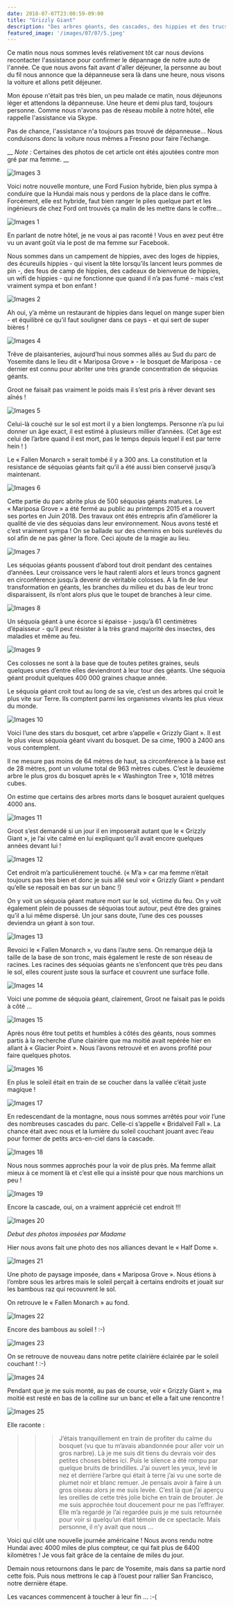 ```yaml
---
date: 2018-07-07T23:00:59-09:00
title: "Grizzly Giant"
description: "Des arbres géants, des cascades, des hippies et des trucs mignons"
featured_image: '/images/07/07/5.jpeg'
---
```


Ce matin nous nous sommes levés relativement tôt car nous devions recontacter l'assistance pour confirmer le dépannage de notre auto de l'année. Ce que nous avons fait avant d'aller déjeuner, la personne au bout du fil nous annonce que la dépanneuse sera là dans une heure, nous visons la voiture et allons petit déjeuner. 

Mon épouse n'était pas très bien, un peu malade ce matin, nous déjeunons léger et attendons la dépanneuse. Une heure et demi plus tard, toujours personne. Comme nous n'avons pas de réseau mobile à notre hôtel, elle rappelle l'assistance via Skype. 

Pas de chance, l'assistance n'a toujours pas trouvé de dépanneuse... Nous conduisons donc la voiture nous mêmes a Fresno pour faire l'échange. 


__ *Note :* Certaines des photos de cet article ont étés ajoutées contre mon gré par ma femme. __

![Images 3](/images/07/07/3.jpeg)

Voici notre nouvelle monture, une Ford Fusion hybride, bien plus sympa à conduire que la Hundai mais nous y perdons de la place dans le coffre. Forcément, elle est hybride, faut bien ranger le piles quelque part et les ingénieurs de chez Ford ont trouvés ça malin de les mettre dans le coffre...

![Images 1](/images/07/07/1.jpeg)

En parlant de notre hôtel, je ne vous ai pas raconté ! Vous en avez peut être vu un avant goût via le post de ma femme sur Facebook. 

Nous sommes dans un campement de hippies, avec des loges de hippies, des écureuils hippies - qui visent la tête lorsqu’ils lancent leurs pommes de pin -, des feus de camp de hippies, des cadeaux de bienvenue de hippies, un wifi de hippies - qui ne fonctionne que quand il n’a pas fumé - mais c’est vraiment sympa et bon enfant !

![Images 2](/images/07/07/2.jpeg)

Ah oui, y’a même un restaurant de hippies dans lequel on mange super bien - et équilibré ce qu’il faut souligner dans ce pays - et qui sert de super bières !

![Images 4](/images/07/07/4.jpeg)

Trêve de plaisanteries, aujourd’hui nous sommes allés au Sud du parc de Yosemite dans le lieu dit « Mariposa Grove » - le bosquet de Mariposa - ce dernier est connu pour abriter une très grande concentration de séquoias géants. 

Groot ne faisait pas vraiment le poids mais il s’est pris à rêver devant ses aînés !

![Images 5](/images/07/07/5.jpeg)

Celui-là couché sur le sol est mort il y a bien longtemps. Personne n’a pu lui donner un âge exact, il est estimé à plusieurs millier d’années. (Cet âge est celui de l’arbre quand il est mort, pas le temps depuis lequel il est par terre hein ! )

Le « Fallen Monarch » serait tombé il y a 300 ans. La constitution et la resistance de séquoias géants fait qu’il a été aussi bien conservé jusqu’à maintenant. 

![Images 6](/images/07/07/6.jpeg)

Cette partie du parc abrite plus de 500 séquoias géants matures. Le « Mariposa Grove » a été fermé au public au printemps 2015 et a rouvert ses portes en Juin 2018. Des travaux ont étés entrepris afin d’améliorer la qualité de vie des séquoias dans leur environnement. Nous avons testé et c’est vraiment sympa ! On se ballade sur des chemins en bois surélevés du sol afin de ne pas gêner la flore. Ceci ajoute de la magie au lieu. 

![Images 7](/images/07/07/7.jpeg)

Les séquoias géants poussent d’abord tout droit pendant des centaines d’années. Leur croissance vers le haut ralenti alors et leurs troncs gagnent en circonférence jusqu’à devenir de véritable colosses. A la fin de leur transformation en géants, les branches du milieu et du bas de leur tronc disparaissent, ils n’ont alors plus que le toupet de branches à leur cime. 

![Images 8](/images/07/07/8.jpeg)

Un séquoia géant à une écorce si épaisse - jusqu’à 61 centimètres d’épaisseur - qu’il peut résister à la très grand majorité des insectes, des maladies et même au feu. 

![Images 9](/images/07/07/9.jpeg)

Ces colosses ne sont à la base que de toutes petites graines, seuls quelques unes d’entre elles deviendront à leur tour des géants. Une séquoia géant produit quelques 400 000 graines chaque année. 

Le séquoia géant croit tout au long de sa vie, c’est un des arbres qui croit le plus vite sur Terre. Ils comptent parmi les organismes vivants les plus vieux du monde.

![Images 10](/images/07/07/10.jpeg)

Voici l’une des stars du bosquet, cet arbre s’appelle « Grizzly Giant ». Il est le plus vieux séquoia géant vivant du bosquet. De sa cime, 1900 à 2400 ans vous contemplent. 

Il ne mesure pas moins de 64 mètres de haut, sa circonférence à la base est de 28 mètres, pont un volume total de 963 mètres cubes. C’est le deuxième arbre le plus gros du bosquet après le « Washington Tree », 1018 mètres cubes.

On estime que certains des arbres morts dans le bosquet auraient quelques 4000 ans. 

![Images 11](/images/07/07/11.jpeg)

Groot s’est demandé si un jour il en imposerait autant que le « Grizzly Giant », je l’ai vite calmé en lui expliquant qu’il avait encore quelques années devant lui !

![Images 12](/images/07/07/12.jpeg)

Cet endroit m’a particulièrement touché. (« M’a » car ma femme n’était toujours pas très bien et donc je suis allé seul voir « Grizzly Giant » pendant qu’elle se reposait en bas sur un banc !)

On y voit un séquoia géant mature mort sur le sol, victime du feu. On y voit également plein de pousses de séquoias tout autour, peut être des graines qu’il a lui même dispersé. Un jour sans doute, l’une des ces pousses deviendra un géant à son tour. 

![Images 13](/images/07/07/13.jpeg)

Revoici le « Fallen Monarch », vu dans l’autre sens. On remarque déjà la taille de la base de son tronc, mais également le reste de son réseau de racines. Les racines des séquoias géants ne s’enfoncent que très peu dans le sol, elles courent juste sous la surface et couvrent une surface folle. 

![Images 14](/images/07/07/14.jpeg)

Voici une pomme de séquoia géant, clairement, Groot ne faisait pas le poids à côté ... 

![Images 15](/images/07/07/15.jpeg)

Après nous être tout petits et humbles à côtés des géants, nous sommes partis à la recherche d’une clairière que ma moitié avait repérée hier en allant à « Glacier Point ». Nous l’avons retrouvé et en avons profité pour faire quelques photos. 

![Images 16](/images/07/07/16.jpeg)

En plus le soleil était en train de se coucher dans la vallée c’était juste magique !

![Images 17](/images/07/07/17.jpeg)

En redescendant de la montagne, nous nous sommes arrêtés pour voir l’une des nombreuses cascades du parc. Celle-ci s’appelle « Bridalveil Fall ». La chance était avec nous et la lumière du soleil couchant jouant avec l’eau pour former de petits arcs-en-ciel dans la cascade. 

![Images 18](/images/07/07/18.jpeg)

Nous nous sommes approchés pour la voir de plus près. Ma femme allait mieux à ce moment là et c’est elle qui a insisté pour que nous marchions un peu !

![Images 19](/images/07/07/19.jpeg)

Encore la cascade, oui, on a vraiment apprécié cet endroit !!!

![Images 20](/images/07/07/20.jpeg)

*Debut des photos imposées par Madame*

Hier nous avons fait une photo des nos alliances devant le « Half Dome ». 

![Images 21](/images/07/07/21.jpeg)

Une photo de paysage imposée, dans « Mariposa Grove ». Nous étions à l’ombre sous les arbres mais le soleil perçait à certains endroits et jouait sur les bambous raz qui recouvrent le sol. 

On retrouve le « Fallen Monarch » au fond. 

![Images 22](/images/07/07/22.jpeg)

Encore des bambous au soleil ! :-)

![Images 23](/images/07/07/23.jpeg)

On se retrouve de nouveau dans notre petite clairière éclairée par le soleil couchant ! :-)

![Images 24](/images/07/07/24.jpeg)

Pendant que je me suis monté, au pas de course, voir « Grizzly Giant », ma moitié est resté en bas de la colline sur un banc et elle a fait une rencontre !

![Images 25](/images/07/07/25.jpeg)

Elle raconte :

>>> J’étais tranquillement en train de profiter du calme du bosquet (vu que tu m’avais abandonnée pour aller voir un gros narbre). Là je me suis dit tiens du devrais voir des petites choses bêtes ici. Puis le silence a été rompu par quelque bruits de brindilles. J’ai ouvert les yeux, levé le nez et derrière l’arbre qui était à terre j’ai vu une sorte de plumet noir et blanc remuer. Je pensais avoir à faire à un gros oiseau alors je me suis levée. C’est là que j’ai aperçu les oreilles de cette très jolie biche en train de brouter. Je me suis approchée tout doucement pour ne pas l’effrayer. Elle m’a regardé je l’ai regardée puis je me suis retournée pour voir si quelqu’un était témoin de ce spectacle. Mais personne, il n’y avait que nous ...

Voici qui clôt une nouvelle journée américaine ! Nous avons rendu notre Hundai avec 4000 miles de plus compteur, ce qui fait plus de 6400 kilomètres ! Je vous fait grâce de la centaine de miles du jour. 

Demain nous retournons dans le parc de Yosemite, mais dans sa partie nord cette fois. Puis nous mettrons le cap à l’ouest pour rallier San Francisco, notre dernière étape. 

Les vacances commencent à toucher à leur fin ... :-(